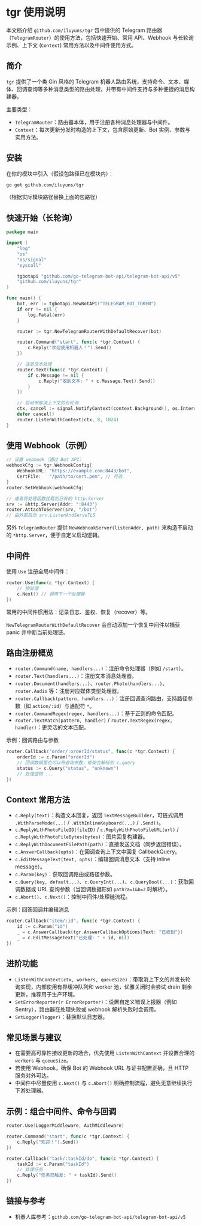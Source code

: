 # tgr 使用说明

本文档介绍 `github.com/iluyuns/tgr` 包中提供的 Telegram 路由器（`TelegramRouter`）的使用方法，包括快速开始、常用 API、Webhook 与长轮询示例、上下文 (`Context`) 常用方法以及中间件使用方式。

## 简介

`tgr` 提供了一个类 Gin 风格的 Telegram 机器人路由系统，支持命令、文本、媒体、回调查询等多种消息类型的路由处理，并带有中间件支持与多种便捷的消息构建器。

主要类型：

- `TelegramRouter`：路由器本体，用于注册各种消息处理器与中间件。
- `Context`：每次更新分发时构造的上下文，包含原始更新、Bot 实例、参数与实用方法。

## 安装

在你的模块中引入（假设包路径已在模块内）：

```bash
go get github.com/iluyuns/tgr
```

（根据实际模块路径替换上面的包路径）

## 快速开始（长轮询）

```go
package main

import (
    "log"
    "os"
    "os/signal"
    "syscall"

    tgbotapi "github.com/go-telegram-bot-api/telegram-bot-api/v5"
    "github.com/iluyuns/tgr"
)

func main() {
    bot, err := tgbotapi.NewBotAPI("TELEGRAM_BOT_TOKEN")
    if err != nil {
        log.Fatal(err)
    }

    router := tgr.NewTelegramRouterWithDefaultRecover(bot)

    router.Command("start", func(c *tgr.Context) {
        c.Reply("欢迎使用机器人！").Send()
    })

    // 注册文本处理
    router.Text(func(c *tgr.Context) {
        if c.Message != nil {
            c.Reply("收到文本: " + c.Message.Text).Send()
        }
    })

    // 启动带取消上下文的长轮询
    ctx, cancel := signal.NotifyContext(context.Background(), os.Interrupt, syscall.SIGTERM)
    defer cancel()
    router.ListenWithContext(ctx, 8, 1024)
}
```

## 使用 Webhook（示例）

```go
// 设置 webhook（通过 Bot API）
webhookCfg := tgr.WebhookConfig{
    WebhookURL: "https://example.com:8443/bot",
    CertFile:   "/path/to/cert.pem", // 可选
}
router.SetWebhook(webhookCfg)

// 或者将处理函数挂载到已有的 http.Server
srv := &http.Server{Addr: ":8443"}
router.AttachToServer(srv, "/bot")
// 由外部启动 srv.ListenAndServeTLS
```

另外 `TelegramRouter` 提供 `NewWebhookServer(listenAddr, path)` 来构造不启动的 `*http.Server`，便于自定义启动逻辑。

## 中间件

使用 `Use` 注册全局中间件：

```go
router.Use(func(c *tgr.Context) {
    // 预处理
    c.Next() // 调用下一个处理器
})
```

常用的中间件惯用法：记录日志、鉴权、恢复（recover）等。

`NewTelegramRouterWithDefaultRecover` 会自动添加一个恢复中间件以捕获 panic 并中断当前处理链。

## 路由注册概览

- `router.Command(name, handlers...)`：注册命令处理器（例如 `/start`）。
- `router.Text(handlers...)`：注册文本消息处理器。
- `router.Document(handlers...)`、`router.Photo(handlers...)`、`router.Audio` 等：注册对应媒体类型处理器。
- `router.Callback(pattern, handlers...)`：注册回调查询路由，支持路径参数（如 `action/:id`）与通配符 `*`。
- `router.CommandRegex(regex, handlers...)`：基于正则的命令匹配。
- `router.TextMatch(pattern, handler)` / `router.TextRegex(regex, handler)`：更灵活的文本匹配。

示例：回调路由与参数

```go
router.Callback("order/:orderId/status", func(c *tgr.Context) {
    orderId := c.Param("orderId")
    // 回调数据里也可以带查询参数，框架会解析到 c.query
    status := c.Query("status", "unknown")
    // 处理逻辑 ...
})
```

## Context 常用方法

- `c.Reply(text)`：构造文本回复，返回 `TextMessageBuilder`，可链式调用 `.WithParseMode(...)` / `.WithInlineKeyboard(...)` / `.Send()`。
- `c.ReplyWithPhotoFileID(fileID)` / `c.ReplyWithPhotoFileURL(url)` / `c.ReplyWithPhotoFileBytes(bytes)`：图片回复构建器。
- `c.ReplyWithDocumentFilePath(path)`：直接发送文档（同步返回错误）。
- `c.AnswerCallback(opts)`：在回调查询上下文中回复 CallbackQuery。
- `c.EditMessageText(text, opts)`：编辑回调消息文本（支持 inline message）。
- `c.Param(key)`：获取回调路由或路径参数。
- `c.Query(key, default...)`、`c.QueryInt(...)`、`c.QueryBool(...)`：获取回调数据或 URL 查询参数（当回调数据形如 `path?a=1&b=2` 时解析）。
- `c.Abort()`、`c.Next()`：控制中间件/处理链流程。

示例：回答回调并编辑消息

```go
router.Callback("item/:id", func(c *tgr.Context) {
    id := c.Param("id")
    _ = c.AnswerCallback(tgr.AnswerCallbackOptions{Text: "已收到"})
    _ = c.EditMessageText("已处理: " + id, nil)
})
```

## 进阶功能

- `ListenWithContext(ctx, workers, queueSize)`：带取消上下文的并发长轮询实现，内部使用有界缓冲队列和 worker 池，优雅关闭时会尝试 drain 剩余更新，推荐用于生产环境。
- `SetErrorReporter(r ErrorReporter)`：设置自定义错误上报器（例如 Sentry），路由器在处理失败或 webhook 解析失败时会调用。
- `SetLogger(logger)`：替换默认日志器。

## 常见场景与建议

- 在需要高可靠性接收更新的场合，优先使用 `ListenWithContext` 并设置合理的 `workers` 与 `queueSize`。
- 若使用 Webhook，确保 Bot 的 Webhook URL 与证书配置正确，且 HTTP 服务对外可达。
- 中间件中尽量使用 `c.Next()` 与 `c.Abort()` 明确控制流程，避免无意继续执行下游处理器。

## 示例：组合中间件、命令与回调

```go
router.Use(LoggerMiddleware, AuthMiddleware)

router.Command("start", func(c *tgr.Context) {
    c.Reply("欢迎！").Send()
})

router.Callback("task/:taskId/do", func(c *tgr.Context) {
    taskId := c.Param("taskId")
    // 处理任务
    c.Reply("任务已触发: " + taskId).Send()
})
```

## 链接与参考

- 机器人库参考：`github.com/go-telegram-bot-api/telegram-bot-api/v5`




